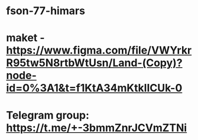 # fson-77-himars

# maket - https://www.figma.com/file/VWYrkrR95tw5N8rtbWtUsn/Land-(Copy)?node-id=0%3A1&t=f1KtA34mKtklICUk-0

# Telegram group: https://t.me/+-3bmmZnrJCVmZTNi
